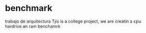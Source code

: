 # benchmark
trabajo de arquitectura
Tjis is a college project, we are creatin a cpu hardrive an ram benchamrk
